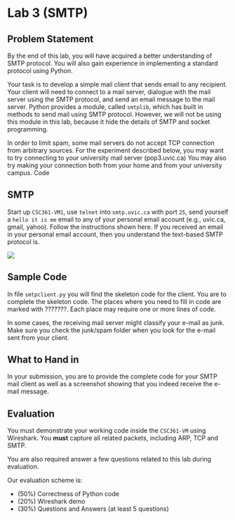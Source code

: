 # Lab 3 (SMTP)


## Problem Statement
By the end of this lab, you will have acquired a better understanding of SMTP protocol. You will also gain experience in implementing a standard protocol using Python.

Your task is to develop a simple mail client that sends email to any recipient. Your client will need to connect to a mail server, dialogue with the mail server using the SMTP protocol, and send an email message to the mail server. Python provides a module, called `smtplib`, which has built in methods to send mail using SMTP protocol. However, we will not be using this module in this lab, because it hide the details of SMTP and socket programming.

In order to limit spam, some mail servers do not accept TCP connection from arbitrary sources. For the experiment described below, you may want to try connecting to your university mail server (pop3.uvic.ca) You may also try making your connection both from your home and from your university campus.
Code

## SMTP
Start up `CSC361-VM1`, use `telnet` into `smtp.uvic.ca` with port `25`, send yourself a `hello it is me` email to any of your personal email account (e.g., uvic.ca, gmail, yahoo). Follow the instructions shown here. If you received an email in your personal email account, then you understand the text-based SMTP protocol is.

![](telnet-smtp.uvic.ca.png)



## Sample Code
In file `smtpclient.py` you will find the skeleton code for the client. You are to complete the skeleton code. The places where you need to fill in code are marked with ???????. Each place may require one or more lines of code.

In some cases, the receiving mail server might classify your e-mail as junk. Make sure you check the junk/spam folder when you look for the e-mail sent from your client.


## What to Hand in

In your submission, you are to provide the complete code for your SMTP mail client as well as a screenshot showing that you indeed receive the e-mail message.



## Evaluation
You must demonstrate your working code inside the `CSC361-VM` using Wireshark. You **must** capture all related packets, including ARP, TCP and SMTP.

You are also required answer a few questions related to this lab during evaluation.

Our evaluation scheme is:
- (50%) Correctness of Python code
- (20%) Wireshark demo
- (30%) Questions and Answers (at least 5 questions)
